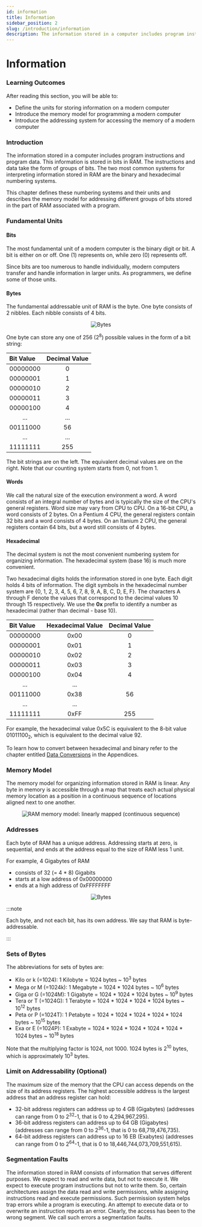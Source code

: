 ```yaml
---
id: information
title: Information
sidebar_position: 2
slug: /introduction/information
description: The information stored in a computer includes program instructions and program data. 
---
```


# Information

### Learning Outcomes

After reading this section, you will be able to:

* Define the units for storing information on a modern computer
* Introduce the memory model for programming a modern computer
* Introduce the addressing system for accessing the memory of a modern computer

### Introduction

The information stored in a computer includes program instructions and program data.  This information is stored in bits in RAM.  The instructions and data take the form of groups of bits.  The two most common systems for interpreting information stored in RAM are the binary and hexadecimal numbering systems. 

This chapter defines these numbering systems and their units and describes the memory model for addressing different groups of bits stored in the part of RAM associated with a program.

### Fundamental Units

#### Bits

The most fundamental unit of a modern computer is the binary digit or bit.  A bit is either on or off.  One (1) represents on, while zero (0) represents off. 

Since bits are too numerous to handle individually, modern computers transfer and handle information in larger units.  As programmers, we define some of those units. 

#### Bytes

The fundamental addressable unit of RAM is the byte.  One byte consists of 2 nibbles.  Each nibble consists of 4 bits.

<span className="mdImg" align="center" alt="A bytes tree image displays relative sizes of bit, nibble and byte">

![Bytes](../../static/img/bytenibbit.jpg)

</span>

One byte can store any one of 256 (2<sup>8</sup>) possible values in the form of a bit string: 


| Bit Value | Decimal Value |
| :--- | :--- |
| 00000000 | <center>0</center> |
| 00000001 | <center>1</center> |
| 00000010 | <center>2</center> |
| 00000011 | <center>3</center> |
| 00000100 | <center>4</center> |
| <center>...</center> | <center>...</center> |
| 00111000 | <center>56</center> |
| <center>...</center> | <center>...</center> |
| 11111111 | <center>255</center> |

The bit strings are on the left.  The equivalent decimal values are on the right.  Note that our counting system starts from 0, not from 1.

#### Words

We call the natural size of the execution environment a word. A word consists of an integral number of bytes and is typically the size of the CPU's general registers. Word size may vary from CPU to CPU. On a 16-bit CPU, a word consists of 2 bytes. On a Pentium 4 CPU, the general registers contain 32 bits and a word consists of 4 bytes. On an Itanium 2 CPU, the general registers contain 64 bits, but a word still consists of 4 bytes.

#### Hexadecimal

The decimal system is not the most convenient numbering system for organizing information.  The hexadecimal system (base 16) is much more convenient. 

Two hexadecimal digits holds the information stored in one byte.  Each digit holds 4 bits of information.  The digit symbols in the hexadecimal number system are {0, 1, 2, 3, 4, 5, 6, 7, 8, 9, A, B, C, D, E, F}.  The characters A through F denote the values that correspond to the decimal values 10 through 15 respectively.  We use the **0x** prefix to identify a number as hexadecimal (rather than decimal - base 10).

| Bit Value | Hexadecimal Value | Decimal Value |
| :--- | :--- | :--- |
| 00000000 | <center>0x00</center> | <center>0</center> |
| 00000001 | <center>0x01</center> | <center>1</center> |
| 00000010 | <center>0x02</center> | <center>2</center> |
| 00000011 | <center>0x03</center> | <center>3</center> |
| 00000100 | <center>0x04</center> | <center>4</center> |
| <center>...</center> | <center>...</center> |  |
| 00111000 | <center>0x38</center> | <center>56</center> |
| <center>...</center> | <center>...</center> |  |
| 11111111 | <center>0xFF</center> | <center>255</center> |

For example, the hexadecimal value 0x5C is equivalent to the 8-bit value 01011100<sub>2</sub>, which is equivalent to the decimal value 92. 

To learn how to convert between hexadecimal and binary refer to the chapter entitled [Data Conversions](../Resources-Appendices/data-conversions.md) in the Appendices.

### Memory Model

The memory model for organizing information stored in RAM is linear.  Any byte in memory is accessible through a map that treats each actual physical memory location as a position in a continuous sequence of locations aligned next to one another.

<span className="mdImg" align="center" alt="A memory model image">

![RAM memory model: linearly mapped \(continuous sequence\)](https://ict.senecacollege.ca//~ipc144/pages/images/ram.png)

</span>

### Addresses

Each byte of RAM has a unique address.  Addressing starts at zero, is sequential, and ends at the address equal to the size of RAM less 1 unit. 

For example, 4 Gigabytes of RAM

* consists of 32 (= 4 \* 8) Gigabits
* starts at a low address of 0x00000000
* ends at a high address of 0xFFFFFFFF

<span className="mdImg" align="center" alt="An unique byte address image">

![Bytes](../../static/img/image21.png)

</span>

:::note 

Each byte, and not each bit, has its own address. We say that RAM is byte-addressable.

:::

### Sets of Bytes

The abbreviations for sets of bytes are:

* Kilo or k (=1024): 1 Kilobyte = 1024 bytes ~ 10<sup>3</sup> bytes
* Mega or M (=1024k): 1 Megabyte = 1024 \* 1024 bytes ~ 10<sup>6</sup> bytes
* Giga or G (=1024M): 1 Gigabyte = 1024 \* 1024 \* 1024 bytes ~ 10<sup>9</sup> bytes
* Tera or T (=1024G): 1 Terabyte = 1024 \* 1024 \* 1024 \* 1024 bytes ~ 10<sup>12</sup> bytes
* Peta or P (=1024T): 1 Petabyte = 1024 \* 1024 \* 1024 \* 1024 \* 1024 bytes ~ 10<sup>15</sup> bytes
* Exa or E (=1024P): 1 Exabyte = 1024 \* 1024 \* 1024 \* 1024 \* 1024 \* 1024 bytes ~ 10<sup>18</sup> bytes

Note that the multiplying factor is 1024, not 1000.  1024 bytes is 2<sup>10</sup> bytes, which is approximately 10<sup>3</sup> bytes.

### Limit on Addressability (Optional)

The maximum size of the memory that the CPU can access depends on the size of its address registers.  The highest accessible address is the largest address that an address register can hold: 

* 32-bit address registers can address up to 4 GB (Gigabytes) (addresses can range from 0 to 2<sup>32</sup>-1, that is 0 to 4,294,967,295). 
* 36-bit address registers can address up to 64 GB (Gigabytes) (addresses can range from 0 to 2<sup>36</sup>-1, that is 0 to 68,719,476,735). 
* 64-bit address registers can address up to 16 EB (Exabytes) (addresses can range from 0 to 2<sup>64</sup>-1, that is 0 to 18,446,744,073,709,551,615). 

### Segmentation Faults

The information stored in RAM consists of information that serves different purposes. We expect to read and write data, but not to execute it. We expect to execute program instructions but not to write them. So, certain architectures assign the data read and write permissions, while assigning instructions read and execute permissions. Such permission system helps trap errors while a program is executing. An attempt to execute data or to overwrite an instruction reports an error. Clearly, the access has been to the wrong segment. We call such errors a segmentation faults.


